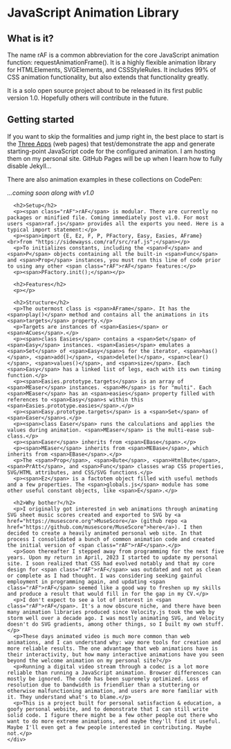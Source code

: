 <!DOCTYPE html>
<html>
  <head>
    <title>rAF</title>
    <meta name="viewport" content="width=device-width, initial-scale=1"/>
    <link rel="stylesheet" href="index.css"/>
  </head>
  <body>
    <div id="content">
      <div id="title">
        <object data="img/rAFoffset.svg" type="image/svg+xml" style="width:180px; height:180px;"></object>
        <h1>JavaScript Animation Library</h1>
      </div>
      <h2>What is it?</h2>
      <p>The name <span class="rAF">rAF</span> is a common abbreviation for the core JavaScript animation function: <span>requestAnimationFrame()</span>. It is a highly flexible animation library for HTMLElements, SVGElements, and CSSStyleRules. It includes 99% of CSS animation functionality, but also extends that functionality greatly.</p>
      <p> It is a solo open source project about to be released in its first public version 1.0. Hopefully others will contribute in the future.</p>
      <h2>Getting started</h2>
      <p>If you want to skip the formalities and jump right in, the best place to start is the <a href="apps/">Three Apps</a> (web pages) that test/demonstrate the app and generate starting-point JavaScript code for the configured animation. I am hosting them on my personal site. GitHub Pages will be up when I learn how to fully disable Jekyll...</p>
      <p>There are also animation examples in these collections on CodePen:</p>
      <p><i>...coming soon along with v1.0</i></p>

      <h2>Setup</h2>
      <p><span class="rAF">rAF</span> is modular. There are currently no packages or minified file. Coming immediately post v1.0. For most users <span>raf.js</span> provides all the exports you need. Here is a typical import statement:</p>
      <p><span>import {E, Ez, F, P, PFactory, Easy, Easies, AFrame}<br>from "https://sidewayss.com/raf/src/raf.js";</span></p>
      <p>To initializes constants, including the <span>F</span> and <span>P</span> objects containing all the built-in <span>Func</span> and <span>Prop</span> instances, you must run this line of code prior to using any other <span class="rAF">rAF</span> features:</p>
      <p><span>PFactory.init();</span></p>

      <h2>Features</h2>
      <p></p>

      <h2>Structure</h2>
      <p>The outermost class is <span>AFrame</span>. It has the <span>play()</span> method and contains all the animations in its <span>targets</span> property.</p>
      <p>Targets are instances of <span>Easies</span> or <span>ACues</span>.</p>
      <p><span>class Easies</span> contains a <span>Set</span> of <span>Easy</span> instances. <span>Easies</span> emulates a <span>Set</span> of <span>Easy</span>s for the iterator, <span>has()</span>, <span>add()</span>, <span>delete()</span>, <span>clear()</span>, <span>values()</span>, and <span>size</span>. Each <span>Easy</span> has a linked list of legs, each with its own timing function.</p>
      <p><span>Easies.prototype.targets</span> is an array of <span>MEaser</span> instances. <span>M</span> is for "multi". Each <span>MEaser</span> has an <span>easies</span> property filled with references to <span>Easy</span>s within this <span>Easies.prototype.easies</span>.</p>
      <p><span>Easy.prototype.targets</span> is a <span>Set</span> of <span>Easer</span>s.</p>
      <p><span>class Easer</span> runs the calculations and applies the values during animation. <span>MEaser</span> is the multi-ease sub-class.</p>
      <p><span>Easer</span> inherits from <span>EBase</span>.</p>
      <p><span>MEaser</span> inherits from <span>MEBase</span>, which inherits from <span>EBase</span>.</p>
      <p>The <span>Prop</span>, <span>Bute</span>, <span>HtmlBute</span>, <span>PrAtt</span>, and <span>Func</span> classes wrap CSS properties, SVG/HTML attributes, and CSS/SVG functions.</p>
      <p><span>Ez</span> is a factotem object filled with useful methods and a few properties. The <span>globals.js</span> module has some other useful constant objects, like <span>E</span>.</p>

      <h2>Why bother?</h2>
      <p>I originally got interested in web animations through animating SVG sheet music scores created and exported to SVG by <a href="https://musescore.org">MuseScore</a> (github repo <a href="https://github.com/musescore/MuseScore">here</a>). I then decided to create a heavily animated personal web site. In that process I consolidated a bunch of common animation code and created the initial version of <span class="rAF">rAF</span>.</p>
      <p>Soon thereafter I stepped away from programming for the next five years. Upon my return in April, 2023 I started to update my personal site. I soon realized that CSS had evolved notably and that my core design for <span class="rAF">rAF</span> was outdated and not as clean or complete as I had thought. I was considering seeking gainful employment in programming again, and updating <span class="rAF">rAF</span> seemed like a good way to freshen up my skills and produce a result that would fill in for the gap in my CV.</p>
      <p>I don't expect to see a lot of interest in <span class="rAF">rAF</span>. It's a now obscure niche, and there have been many animation libraries produced since Velocity.js took the web by storm well over a decade ago. I was mostly animating SVG, and Velocity doesn't do SVG gradients, among other things, so I built my own stuff.</p>
      <p>These days animated video is much more common than web animations, and I can understand why: way more tools for creation and more reliable results. The one advantage that web animations have is their interactivity, but how many interactive animations have you seen beyond the welcome animation on my personal site?</p>
      <p>Running a digital video stream through a codec is a lot more reliable than running a JavaScript animation. Browser differences can mostly be ignored. The code has been supremely optimized. Loss of resolution due to bandwidth is friendlier than a stuttering or otherwise malfunctioning animation, and users are more familiar with it. They understand what's to blame.</p>
      <p>This is a project built for personal satisfaction & education, a goofy personal website, and to demonstrate that I can still write solid code. I figure there might be a few other people out there who want to do more extreme animations, and maybe they'll find it useful. Maybe I'll even get a few people interested in contributing. Maybe not.</p>
    </div>
  </body>
</html>